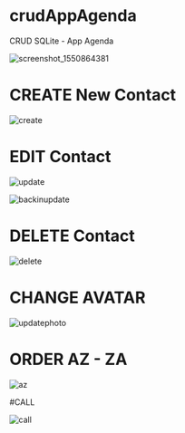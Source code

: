 # crudAppAgenda
CRUD SQLite - App Agenda

![screenshot_1550864381](https://user-images.githubusercontent.com/39272194/53268022-b7b31400-36c3-11e9-8e8c-f98da8b31e18.png)

# CREATE New Contact

![create](https://user-images.githubusercontent.com/39272194/53268083-e3ce9500-36c3-11e9-9edd-d6cbd33b1159.gif)

# EDIT Contact

![update](https://user-images.githubusercontent.com/39272194/53268095-efba5700-36c3-11e9-8cd6-5f88031cfb31.gif)

![backinupdate](https://user-images.githubusercontent.com/39272194/53268112-f779fb80-36c3-11e9-8fba-5feb2c522ece.gif)

# DELETE Contact

![delete](https://user-images.githubusercontent.com/39272194/53268126-006acd00-36c4-11e9-9302-267d565c5f2a.gif)

# CHANGE AVATAR

![updatephoto](https://user-images.githubusercontent.com/39272194/53268133-0660ae00-36c4-11e9-9e75-4490323e4be2.gif)

# ORDER AZ - ZA

![az](https://user-images.githubusercontent.com/39272194/53268140-0c568f00-36c4-11e9-9629-cb2eab26ce94.gif)

#CALL

![call](https://user-images.githubusercontent.com/39272194/53268147-0e205280-36c4-11e9-821b-5f1be5521be8.gif)

